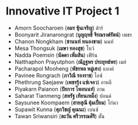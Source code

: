 # Innovative IT Project 1

+ Amorn Soocharoen (**อมร ซุ้นเจริญ**) ต้าร์
+ Boonyarit Jiranarongrat (**บุญฤทธิ์ จิรณรงต์รัตน์**) เพชร
+ Chanon Nongkham (**ชานนท์ หนองขาม**) นนท์
+ Mesa Thongsuk (**เมษา ทองสุข**) โบว์
+ Nadda Poemsin (**นัดดา เพิ่มสิน**) เฟิร์น
+ Natthaphon Prayutphon (**ณัฎฐพร ประยุทธ์พร**) เมย์
+ Pacharapol Mooheng (**พัชรพล หมู่เฮง**) แบงค์
+ Pavinee Rongrach (**ภาวิณี รองราช**) ไอซ์
+ Phethrung Saejaew (**เพชรรุ้ง แซ่เจอว**) อาหลี
+ Piyakarn Paianon (**ปิยการ ไพอนนท์**) กาน
+ Saharat Tianmeng (**สหรัฐ เทียนเหม็ง**) ปอนด์
+ Saysunee Koompaem (**สายสุณี คุ้มเปี่ยม**) ไก่นา
+ Supawit Kunna (**ศุภวิชญ์ คุณนะ**) เบนซ์
+ Tawan Sriwansiri (**ตะวัน ศรีวรรณศิริ**) ตั้น